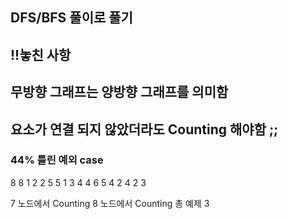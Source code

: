## DFS/BFS 풀이로 풀기 
## !!놓친 사항 
## 무방향 그래프는 양방향 그래프를 의미함 
## 요소가 연결 되지 않았더라도 Counting 해야함 ;; 
### 44% 틀린 예외 case
8 8
1 2
2 5
5 1
3 4
4 6
5 4
2 4
2 3


7 노드에서 Counting
8 노드에서 Counting 
총 예제 3 